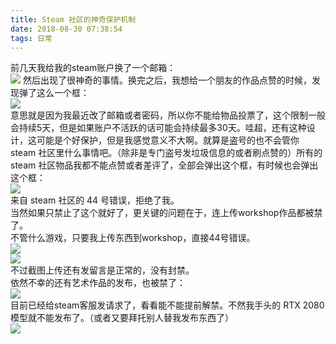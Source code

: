 ```yaml
---
title: Steam 社区的神奇保护机制
date: 2018-08-30 07:38:54
tags: 日常
---
```

前几天我给我的steam账户换了一个邮箱：  
![](https://s1.ax1x.com/2018/08/30/PXRClD.png)
然后出现了很神奇的事情。换完之后，我想给一个朋友的作品点赞的时候，发现弹了这么一个框：  
![](https://s1.ax1x.com/2018/08/30/PXRSfK.png)  
意思就是因为我最近改了邮箱或者密码，所以你不能给物品投票了，这个限制一般会持续5天，但是如果账户不活跃的话可能会持续最多30天。哇超，还有这种设计，这可能是个好保护，但是我感觉意义不大啊。就算是盗号的也不会管你 steam 社区里什么事情吧。（除非是专门盗号发垃圾信息的或者刷点赞的）所有的 steam 社区物品我都不能点赞或者差评了，全部会弹出这个框，有时候也会弹出这个框：  
![](https://s1.ax1x.com/2018/08/30/PX27SU.png)  
来自 steam 社区的 44 号错误，拒绝了我。  
当然如果只禁止了这个就好了，更关键的问题在于，连上传workshop作品都被禁了。  
不管什么游戏，只要我上传东西到workshop，直接44号错误。  
![](https://s1.ax1x.com/2018/08/30/PX2xFx.png)  
![](https://s1.ax1x.com/2018/08/30/PX2zY6.png)  
不过截图上传还有发留言是正常的，没有封禁。  
依然不幸的还有艺术作品的发布，也被禁了：  
![](https://s1.ax1x.com/2018/08/30/PXRP6e.png)  
目前已经给steam客服发请求了，看看能不能提前解禁。不然我手头的 RTX 2080 模型就不能发布了。（或者又要拜托别人替我发布东西了）  
![](https://s1.ax1x.com/2018/08/30/PXRiOH.png)  